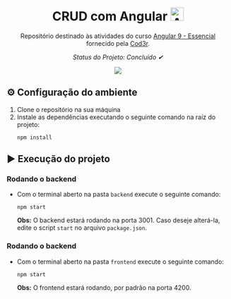 <h1 align='center'>
    CRUD com Angular
    <img height='30px' alt='Angular' src='https://media2.giphy.com/media/XEDIHHp3i8bVoEdxd7/giphy.gif'>
</h1>

<div align='center'>

Repositório destinado às atividades do curso [Angular 9 - Essencial](https://www.cod3r.com.br/courses/angular-9-essencial) fornecido pela [Cod3r](https://www.cod3r.com.br/).

*Status do Projeto: Concluído ✔*

<a href="https://www.cod3r.com.br/certificates/4tau3gswqy"><img src="https://img.shields.io/badge/Certificado-DD0031?style=plastic&logo=angular&logoColor=white"></a>

</div>

## ⚙ Configuração do ambiente

1. Clone o repositório na sua máquina
2. Instale as dependências executando o seguinte comando na raíz do projeto:
   ```
   npm install
   ```

## ▶ Execução do projeto

### Rodando o backend

- Com o terminal aberto na pasta `backend` execute o seguinte comando:

  ```
  npm start
  ```

  **Obs:** O backend estará rodando na porta 3001. Caso deseje alterá-la, edite o script `start` no arquivo `package.json`.

### Rodando o backend

- Com o terminal aberto na pasta `frontend` execute o seguinte comando:

  ```
  npm start
  ```

  **Obs:** O frontend estará rodando, por padrão na porta 4200.
